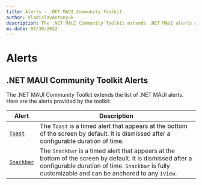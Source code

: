 ```yaml
---
title: Alerts - .NET MAUI Community Toolkit
author: VladislavAntonyuk
description: The .NET MAUI Community Toolkit extends .NET MAUI alerts with Toast and Snackbar.
ms.date: 03/30/2022
---
```


# Alerts

## .NET MAUI Community Toolkit Alerts

The .NET MAUI Community Toolkit extends the list of .NET MAUI alerts. Here are the alerts provided by the toolkit:

| Alert | Description |
| --------- | ----------- |
| [`Toast`](toast.md) | The `Toast` is a timed alert that appears at the bottom of the screen by default. It is dismissed after a configurable duration of time. |
| [`Snackbar`](snackbar.md) | The `Snackbar` is a timed alert that appears at the bottom of the screen by default. It is dismissed after a configurable duration of time. `Snackbar` is fully customizable and can be anchored to any `IView`. |

